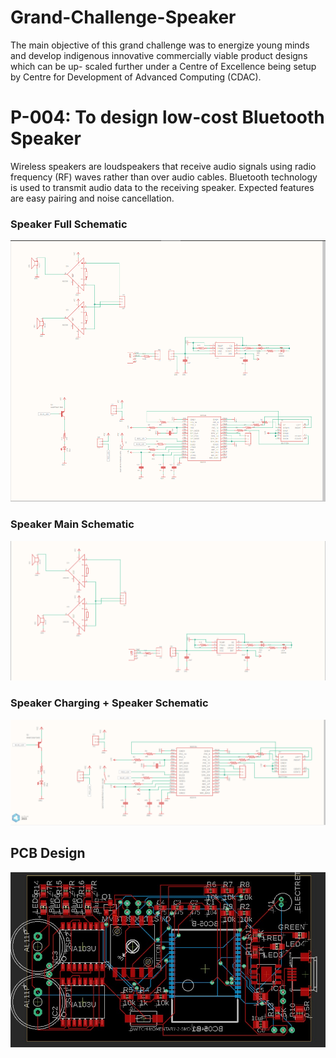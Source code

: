 # Grand-Challenge-Speaker
The main objective of this grand challenge was to energize young minds and develop indigenous innovative 
commercially viable product designs which can be up- scaled further under a Centre of Excellence being 
setup by Centre for Development of Advanced Computing (CDAC).
# P-004: To design low-cost Bluetooth Speaker
Wireless speakers are loudspeakers that receive audio signals using radio frequency (RF) waves
rather than over audio cables. Bluetooth technology is used to transmit audio data to the receiving
speaker. Expected features are easy pairing and noise cancellation.

### Speaker Full Schematic
<img src="./fullspeaker.png"></img>

### Speaker Main Schematic
<img src="./topspeaker.png"></img>

### Speaker Charging + Speaker Schematic
<img src="./lower speaker.png"></img>

## PCB Design 
<img src="./pcbspeaker.jpeg"></img>
